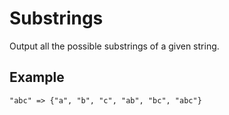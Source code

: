 
# Substrings

Output all the possible substrings of a given string.

## Example

```
"abc" => {"a", "b", "c", "ab", "bc", "abc"}
```
